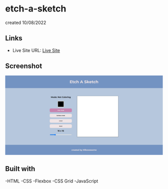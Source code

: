 # etch-a-sketch
created 10/08/2022

## Links

- Live Site URL: [Live Site](https://mikowesome.github.io/etch-a-sketch/)

## Screenshot

![](images/etch-a-sketch-screenshot.PNG)

## Built with

-HTML
-CSS
-Flexbox
-CSS Grid
-JavaScript

